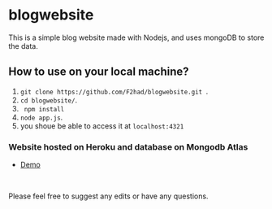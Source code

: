# blogwebsite

This is a simple blog website made with Nodejs, and uses mongoDB to store the data.
## How to use on your local machine?
1. ```git clone https://github.com/F2had/blogwebsite.git ```.
2. ``` cd blogwebsite/ ```.
3. ``` npm install```
4. ```node app.js```.
5. you shoue be able to access it at ```localhost:4321```



### Website hosted on Heroku and database on Mongodb Atlas


- [Demo](https://blogp0st.herokuapp.com/)




<br>

Please feel free to suggest any edits or have any questions.
